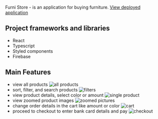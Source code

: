 Furni Store - is an application for buying furniture. [View deployed application](https://furni-store2023.netlify.app/)

## Project frameworks and libraries
- React
- Typescript
- Styled components
- Firebase

## Main Features
- view all products
![all products](https://user-images.githubusercontent.com/55228345/231177761-d5a8415a-f948-445c-8206-bf4fc7c75553.png)
- sort, filter, and search products
![filters](https://user-images.githubusercontent.com/55228345/231177922-416de7bc-7ee0-48b1-93bf-d7886037b8a9.png)
- view product details, select color or amount
![single product](https://user-images.githubusercontent.com/55228345/231178040-bbf957b7-51c9-4f98-b468-0edec2c6e45c.png)
- view zoomed product images
![zoomed pictures](https://user-images.githubusercontent.com/55228345/231178145-7c59fe11-c98c-4533-98a9-9d90c6bcf692.png)
- change order details in the cart like amount or color
![cart](https://user-images.githubusercontent.com/55228345/231178260-dc0c80f8-dd1e-4aa9-8bfb-6ca788d935e1.png)
- proceed to checkout to enter bank card details and pay
![checkout](https://user-images.githubusercontent.com/55228345/231178833-82c63dab-1852-4812-ac53-0df02c55670c.png)
